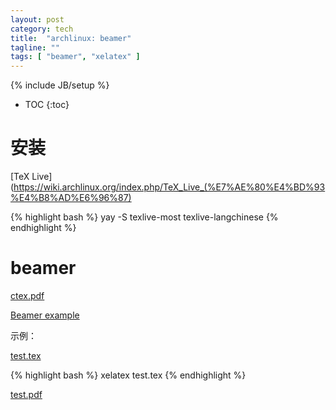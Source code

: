 ```yaml
---
layout: post
category: tech
title:  "archlinux: beamer"
tagline: ""
tags: [ "beamer", "xelatex" ] 
---
```

{% include JB/setup %}

* TOC
{:toc}

# 安装

[TeX Live](https://wiki.archlinux.org/index.php/TeX_Live_(%E7%AE%80%E4%BD%93%E4%B8%AD%E6%96%87)

{% highlight bash %}
yay -S texlive-most texlive-langchinese
{% endhighlight %}

# beamer

[ctex.pdf](https://mirrors.ustc.edu.cn/CTAN/language/chinese/ctex/)

[Beamer example](https://math.shinshu-u.ac.jp/~hanaki/beamer/beamer.html)

示例：

[test.tex](/assets/posts/test.tex)

{% highlight bash %}
xelatex test.tex
{% endhighlight %}

[test.pdf](/assets/posts/test.pdf)




